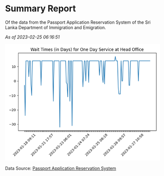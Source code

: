 # Summary Report

Of the data from the Passport Application Reservation System of the Sri Lanka Department of Immigration and Emigration.

*As of 2023-02-25 06:16:51*

![Wait Time Chart](summary.wait_time_chart.png)

Data Source: [Passport Application Reservation System](https://eservices.immigration.gov.lk:8443/appointment/pages/reservationApplication.xhtml)